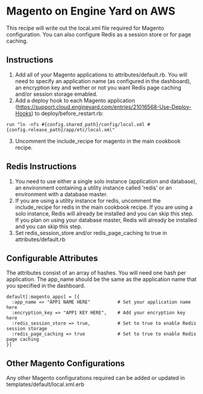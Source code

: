 # Magento on Engine Yard on AWS

This recipe will write out the local.xml file required for Magento configuration.  You can also configure Redis as a session store or for page caching.

## Instructions

1. Add all of your Magento applications to attributes/default.rb.  You will need to specify an application name (as configured in the dashboard), an encryption key and wether or not you want Redis page caching and/or session storage emabled.
2. Add a deploy hook to each Magento application (https://support.cloud.engineyard.com/entries/21016568-Use-Deploy-Hooks) to deploy/before_restart.rb:

`run "ln -nfs #{config.shared_path}/config/local.xml #{config.release_path}/app/etc/local.xml"`

3. Uncomment the include_recipe for magento in the main cookbook recipe.

## Redis Instructions

1. You need to use either a single solo instance (application and database), an environment containing a utility instance called 'redis' or an environment with a database master.
2. If you are using a utility instance for redis, uncomment the include_recipe for redis in the main cookbook recipe.  If you are using a solo instance, Redis will already be installed and you can skip this step.  If you plan on using your database master, Redis will already be installed and you can skip this step.
3. Set redis_session_store and/or redis_page_caching to true in attributes/default.rb

## Configurable Attributes

The attributes consist of an array of hashes.  You will need one hash per application.  The app_name should be the same as the application name that you specified in the dashboard.

```
default[:magento_apps] = [{
  :app_name => "APP1 NAME HERE"          # Set your application name here
  :encryption_key => "APP1 KEY HERE",    # Add your encryption key here
  :redis_session_store => true,          # Set to true to enable Redis session storage
  :redis_page_caching => true            # Set to true to enable Redis page caching
}]

```

## Other Magento Configurations

Any other Magento configurations required can be added or updated in templates/default/local.xml.erb
